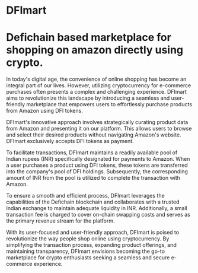 # DFImart
# Defichain based marketplace for shopping on amazon directly using crypto.

In today's digital age, the convenience of online shopping has become an integral part of our lives. However, utilizing cryptocurrency for e-commerce purchases often presents a complex and challenging experience. DFImart aims to revolutionize this landscape by introducing a seamless and user-friendly marketplace that empowers users to effortlessly purchase products from Amazon using DFI tokens.

DFImart's innovative approach involves strategically curating product data from Amazon and presenting it on our platform. This allows users to browse and select their desired products without navigating Amazon's website. DFImart exclusively accepts DFI tokens as payment.


To facilitate transactions, DFImart maintains a readily available pool of Indian rupees (INR) specifically designated for payments to Amazon. When a user purchases a product using DFI tokens, these tokens are transferred into the company's pool of DFI holdings. Subsequently, the corresponding amount of INR from the pool is utilized to complete the transaction with Amazon.

To ensure a smooth and efficient process, DFImart leverages the capabilities of the Defichain blockchain and collaborates with a trusted Indian exchange to maintain adequate liquidity in INR. Additionally, a small transaction fee is charged to cover on-chain swapping costs and serves as the primary revenue stream for the platform.

With its user-focused and user-friendly approach, DFImart is poised to revolutionize the way people shop online using cryptocurrency. By simplifying the transaction process, expanding product offerings, and maintaining transparency, DFImart envisions becoming the go-to marketplace for crypto enthusiasts seeking a seamless and secure e-commerce experience.
